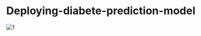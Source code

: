 # Deploying-diabete-prediction-model
![1](https://user-images.githubusercontent.com/90530491/172371014-5d5cd059-3e9a-43c3-bd11-d1c8276624eb.png)

